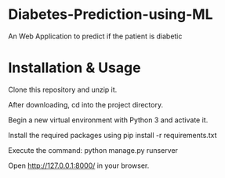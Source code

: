 # Diabetes-Prediction-using-ML
An Web Application to predict if the patient is diabetic
# Installation & Usage
Clone this repository and unzip it.

After downloading, cd into the project directory.

Begin a new virtual environment with Python 3 and activate it.

Install the required packages using pip install -r requirements.txt

Execute the command: python manage.py runserver

Open http://127.0.0.1:8000/ in your browser.
